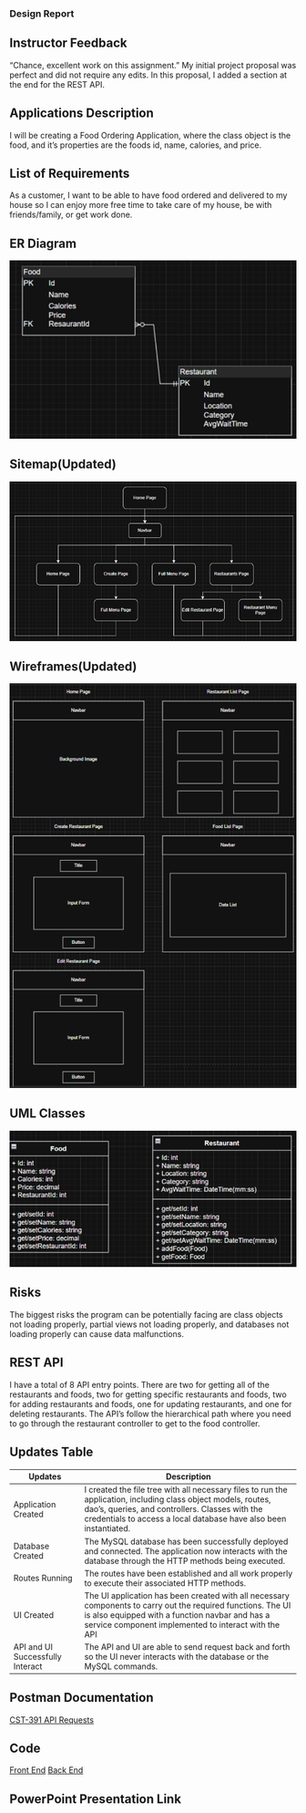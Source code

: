 ### Design Report

## Instructor Feedback
“Chance, excellent work on this assignment.” My initial project proposal was perfect and did not require any edits. In this proposal, I added a section at the end for the REST API. 

## Applications Description
I will be creating a Food Ordering Application, where the class object is the food, and it’s properties are the foods id, name, calories, and price.

## List of Requirements
As a customer, I want to be able to have food ordered and delivered to my house so I can enjoy more free time to take care of my house, be with friends/family, or get work done.

## ER Diagram
![ER Diagram](ERDiagrams.png)

## Sitemap(Updated)
![Sitemap](Sitemap.png)

## Wireframes(Updated)
![Wireframes](Wireframes.png)

## UML Classes
![UML Classes](UMLClasses.png)

## Risks
The biggest risks the program can be potentially facing are class objects not loading properly, partial views not loading properly, and databases not loading properly can cause data malfunctions.

## REST API
I have a total of 8 API entry points. There are two for getting all of the restaurants and foods, two for getting specific restaurants and foods, two for adding restaurants and foods, one for updating restaurants, and one for deleting restaurants. The API’s follow the hierarchical path where you need to go through the restaurant controller to get to the food controller.

## Updates Table
| Updates | Description |
|----------|----------|
| Application Created |I created the file tree with all necessary files to run the application, including class object models, routes, dao’s, queries, and controllers. Classes with the credentials to access a local database have also been instantiated.|
| Database Created |The MySQL database has been successfully deployed and connected. The application now interacts with the database through the HTTP methods being executed.|
| Routes Running | The routes have been established and all work properly to execute their associated HTTP methods. |
| UI Created | The UI application has been created with all necessary components to carry out the required functions. The UI is also equipped with a function navbar and has a service component implemented to interact with the API |
| API and UI Successfully Interact | The API and UI are able to send request back and forth so the UI never interacts with the database or the MySQL commands. |

## Postman Documentation
[CST-391 API Requests](https://documenter.getpostman.com/view/36500091/2sAYdcsCXR)

## Code 
[Front End](https://github.com/CJones001/MilestoneFrontEnd.git)
[Back End](https://github.com/CJones001/CST-391_Milestone.git)

## PowerPoint Presentation Link
